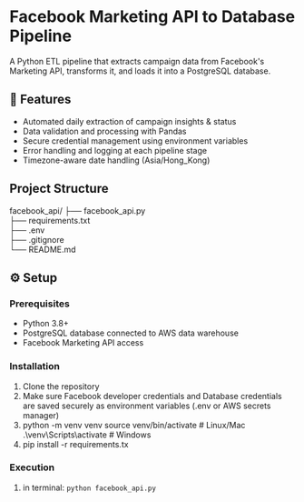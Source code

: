 # Facebook Marketing API to Database Pipeline

A Python ETL pipeline that extracts campaign data from Facebook's Marketing API, transforms it, and loads it into a PostgreSQL database.

## 📌 Features

- Automated daily extraction of campaign insights & status
- Data validation and processing with Pandas
- Secure credential management using environment variables
- Error handling and logging at each pipeline stage
- Timezone-aware date handling (Asia/Hong_Kong)

## Project Structure

facebook_api/
├── facebook_api.py  
├── requirements.txt  
├── .env  
├── .gitignore  
└── README.md

## ⚙️ Setup

### Prerequisites

- Python 3.8+
- PostgreSQL database connected to AWS data warehouse
- Facebook Marketing API access

### Installation

1. Clone the repository
2. Make sure Facebook developer credentials and Database credentials are saved securely as environment variables (.env or AWS secrets manager)
3. python -m venv venv
   source venv/bin/activate # Linux/Mac
   .\venv\Scripts\activate # Windows
4. pip install -r requirements.tx

### Execution

1. in terminal: `python facebook_api.py`
